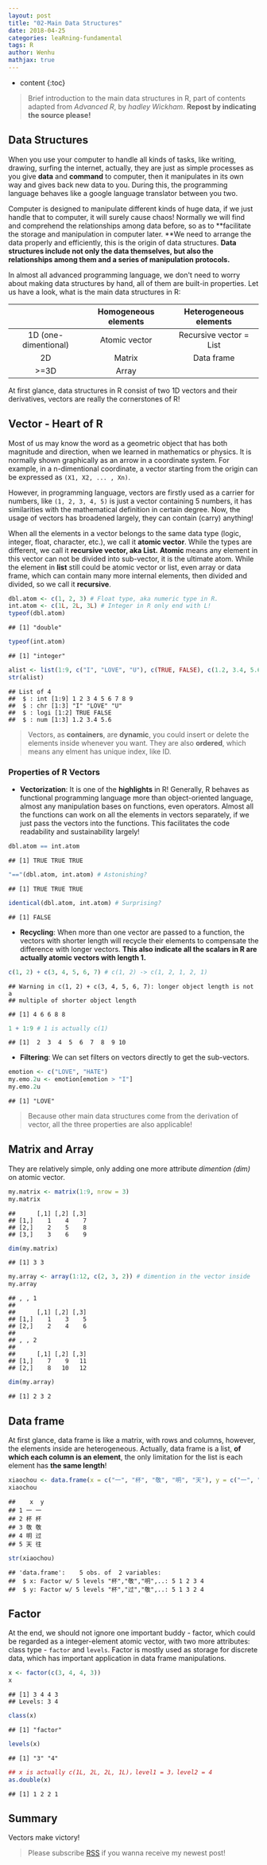 ```yaml
---
layout: post
title: "02-Main Data Structures"
date: 2018-04-25
categories: leaRning-fundamental
tags: R
author: Wenhu
mathjax: true
---
```


* content
{:toc}

> Brief introduction to the main data structures in R, part of contents adapted from *Advanced R*, by *hadley Wickham*. **Repost by indicating the source please!**

## Data Structures

When you use your computer to handle all kinds of tasks, like writing, drawing, surfing the internet, actually, they are just as simple processes as you give **data** and **command** to computer, then it manipulates in its own way and gives back new data to you. During this, the programming language behaves like a google language translator between you two.





Computer is designed to manipulate different kinds of huge data, if we just handle that to computer, it will surely cause chaos! Normally we will find and comprehend the relationships among data before, so as to **facilitate the storage and manipulation in computer later. **We need to arrange the data properly and efficiently, this is the origin of data structures. **Data structures include not only the data themselves, but also the relationships among them and a series of manipulation protocols.**

In almost all advanced programming language, we don't need to worry about making data structures by hand, all of them are built-in properties. Let us have a look, what is the main data structures in R: 

|  |         Homogeneous elements          |   Heterogeneous elements   |
| :-------: | :-------------------------: | :-----------: |
|    1D (one-dimentional)     | Atomic vector | Recursive vector = List |
|    2D     |       Matrix       | Data frame |
|    >=3D     |       Array       |  |

At first glance, data structures in R consist of two 1D vectors and their derivatives, vectors are really the cornerstones of R!

## Vector - Heart of R

Most of us may know the word as a geometric object that has both magnitude and direction, when we learned in mathematics or physics. It is normally shown graphically as an arrow in a coordinate system. For example, in a n-dimentional coordinate, a vector starting from the origin can be expressed as `(X1, X2, ... , Xn)`.

However, in programming language, vectors are firstly used as a carrier for numbers, like `(1, 2, 3, 4, 5)` is just a vector containing 5 numbers, it has similarities with the mathematical definition in certain degree. Now, the usage of vectors has broadened largely, they can contain (carry) anything!

When all the elements in a vector belongs to the same data type (logic, integer, float, character, etc.), we call it **atomic vector**. While the types are different, we call it **recursive vector, aka List.** **Atomic** means any element in this vector can not be divided into sub-vector, it is the ultimate atom. While the element in **list** still could be atomic vector or list, even array or data frame, which can contain many more internal elements, then divided and divided, so we call it **recursive**.


```r
dbl.atom <- c(1, 2, 3) # Float type, aka numeric type in R.
int.atom <- c(1L, 2L, 3L) # Integer in R only end with L!
typeof(dbl.atom)
```

```
## [1] "double"
```

```r
typeof(int.atom)
```

```
## [1] "integer"
```


```r
alist <- list(1:9, c("I", "LOVE", "U"), c(TRUE, FALSE), c(1.2, 3.4, 5.6))
str(alist)
```

```
## List of 4
##  $ : int [1:9] 1 2 3 4 5 6 7 8 9
##  $ : chr [1:3] "I" "LOVE" "U"
##  $ : logi [1:2] TRUE FALSE
##  $ : num [1:3] 1.2 3.4 5.6
```

> Vectors, as **containers**, are **dynamic**, you could insert or delete the elements inside whenever you want. They are also **ordered**, which means any elment has unique index, like ID.

### Properties of R Vectors

* **Vectorization**: It is one of the **highlights** in R! Generally, R behaves as functional programming language more than object-oriented language, almost any manipulation bases on functions, even operators. Almost all the functions can work on all the elements in vectors separately, if we just pass the vectors into the functions. This facilitates the code readability and sustainability largely!


```r
dbl.atom == int.atom 
```

```
## [1] TRUE TRUE TRUE
```

```r
"=="(dbl.atom, int.atom) # Astonishing?
```

```
## [1] TRUE TRUE TRUE
```

```r
identical(dbl.atom, int.atom) # Surprising?
```

```
## [1] FALSE
```

* **Recycling**: When more than one vector are passed to a function, the vectors with shorter length will recycle their elements to compensate the difference with longer vectors. **This also indicate all the scalars in R are actually atomic vectors with length 1.**


```r
c(1, 2) + c(3, 4, 5, 6, 7) # c(1, 2) -> c(1, 2, 1, 2, 1)
```

```
## Warning in c(1, 2) + c(3, 4, 5, 6, 7): longer object length is not a
## multiple of shorter object length
```

```
## [1] 4 6 6 8 8
```

```r
1 + 1:9 # 1 is actually c(1)
```

```
## [1]  2  3  4  5  6  7  8  9 10
```

* **Filtering**: We can set filters on vectors directly to get the sub-vectors.


```r
emotion <- c("LOVE", "HATE")
my.emo.2u <- emotion[emotion > "I"]
my.emo.2u
```

```
## [1] "LOVE"
```

> Because other main data structures come from the derivation of vector, all the three properties are also applicable!

## Matrix and Array

They are relatively simple, only adding one more attribute *dimention (dim)* on atomic vector.


```r
my.matrix <- matrix(1:9, nrow = 3)
my.matrix
```

```
##      [,1] [,2] [,3]
## [1,]    1    4    7
## [2,]    2    5    8
## [3,]    3    6    9
```

```r
dim(my.matrix)
```

```
## [1] 3 3
```

```r
my.array <- array(1:12, c(2, 3, 2)) # dimention in the vector inside
my.array
```

```
## , , 1
## 
##      [,1] [,2] [,3]
## [1,]    1    3    5
## [2,]    2    4    6
## 
## , , 2
## 
##      [,1] [,2] [,3]
## [1,]    7    9   11
## [2,]    8   10   12
```

```r
dim(my.array)
```

```
## [1] 2 3 2
```

## Data frame

At first glance, data frame is like a matrix, with rows and columns, however, the elements inside are heterogeneous. Actually, data frame is a list, **of which each column is an element**, the only limitation for the list is each element has **the same length**!


```r
xiaochou <- data.frame(x = c("一", "杯", "敬", "明", "天"), y = c("一", "杯", "敬", "过", "往"))
xiaochou
```

```
##    x  y
## 1 一 一
## 2 杯 杯
## 3 敬 敬
## 4 明 过
## 5 天 往
```

```r
str(xiaochou)
```

```
## 'data.frame':	5 obs. of  2 variables:
##  $ x: Factor w/ 5 levels "杯","敬","明",..: 5 1 2 3 4
##  $ y: Factor w/ 5 levels "杯","过","敬",..: 5 1 3 2 4
```

## Factor

At the end, we should not ignore one important buddy - factor, which could be regarded as a integer-element atomic vector, with two more attributes: class type - `factor` and `levels`. Factor is mostly used as storage for discrete data, which has important application in data frame manipulations.


```r
x <- factor(c(3, 4, 4, 3))
x
```

```
## [1] 3 4 4 3
## Levels: 3 4
```

```r
class(x)
```

```
## [1] "factor"
```

```r
levels(x)
```

```
## [1] "3" "4"
```

```r
## x is actually c(1L, 2L, 2L, 1L)，level1 = 3，level2 = 4
as.double(x)
```

```
## [1] 1 2 2 1
```

## Summary

Vectors make victory!

> Please subscribe [RSS](http://bioinfostar.com/feed.xml) if you wanna receive my newest post!